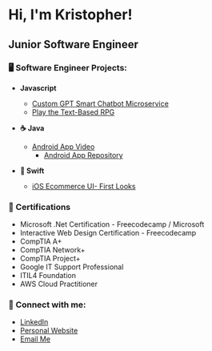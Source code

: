 # Hi, I'm Kristopher!

## Junior Software Engineer

### 🖥️ Software Engineer Projects:
- **Javascript**
  - [Custom GPT Smart Chatbot Microservice](https://kilichpro.com/software/2024/6/5/9pacvqrfbu188wz5ww8bsc91olbpb5)
  - [Play the Text-Based RPG](https://krisilich.github.io/textbasedRPG/)
  

- **☕ Java**
  - [Android App Video](https://kilichpro.com/software/2024/3/11/3evs32sm5kfiby7rzebpr248714b11)
      + [Android App Repository](https://github.com/KrisIlich/Vacation-Scheduler-Android-App)

- **🍎 Swift**
  -  [iOS Ecommerce UI- First Looks](https://kilichpro.com/software/heirloom-early-stages-swift-ui-demo)


### 📄 Certifications
- Microsoft .Net Certification - Freecodecamp / Microsoft
- Interactive Web Design Certification - Freecodecamp
- CompTIA A+
- CompTIA Network+
- CompTIA Project+
- Google IT Support Professional
- ITIL4 Foundation
- AWS Cloud Practitioner

### 🔗 Connect with me:
- [LinkedIn](https://www.linkedin.com/in/kristopher-ilich/)
- [Personal Website](www.kilichpro.com/software)
- [Email Me](mailto:kristopherilich@gmail.com)
